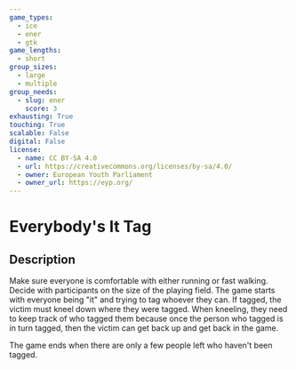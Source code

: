 ```yaml
---
game_types:
  - ice
  - ener
  - gtk
game_lengths:
  - short
group_sizes:
  - large
  - multiple
group_needs:
  - slug: ener
    score: 3
exhausting: True
touching: True
scalable: False
digital: False
license:
  - name: CC BY-SA 4.0
  - url: https://creativecommons.org/licenses/by-sa/4.0/
  - owner: European Youth Parliament
  - owner_url: https://eyp.org/
---
```

# Everybody's It Tag

## Description
Make sure everyone is comfortable with either running or fast walking. Decide with participants on the size of the playing field. The game starts with everyone being "it" and trying to tag whoever they can. If tagged, the victim must kneel down where they were tagged. When kneeling, they need to keep track of who tagged them because once the person who tagged is in turn tagged, then the victim can get back up and get back in the game.

The game ends when there are only a few people left who haven't been tagged.
